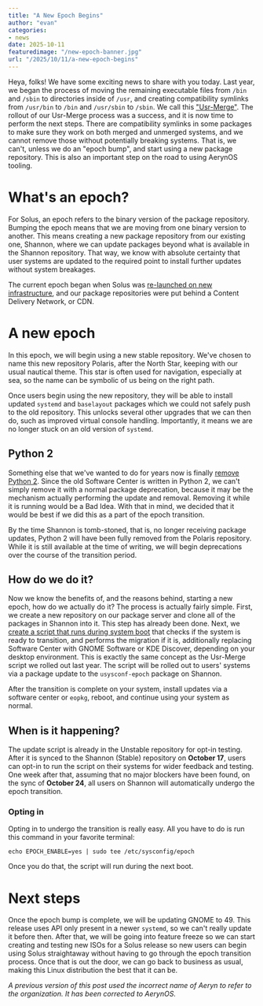 ```yaml
---
title: "A New Epoch Begins"
author: "evan"
categories:
- news
date: 2025-10-11
featuredimage: "/new-epoch-banner.jpg"
url: "/2025/10/11/a-new-epoch-begins"
---
```


Heya, folks! We have some exciting news to share with you today. Last year, we began the process of moving the remaining executable files from `/bin` and `/sbin` to directories inside of `/usr`, and creating compatibility symlinks from `/usr/bin` to `/bin` and `/usr/sbin` to `/sbin`. We call this ["Usr-Merge"](https://getsol.us/2024/09/04/usr-merge/). The rollout of our Usr-Merge process was a success, and it is now time to perform the next steps. There are compatibility symlinks in some packages to make sure they work on both merged and unmerged systems, and we cannot remove those without potentially breaking systems. That is, we can't, unless we do an "epoch bump", and start using a new package repository. This is also an important step on the road to using AerynOS tooling.

# What's an epoch?

For Solus, an epoch refers to the binary version of the package repository. Bumping the epoch means that we are moving from one binary version to another. This means creating a new package repository from our existing one, Shannon, where we can update packages beyond what is available in the Shannon repository. That way, we know with absolute certainty that user systems are updated to the required point to install further updates without system breakages.

The current epoch began when Solus was [re-launched on new infrastructure](https://getsol.us/2023/04/18/a-new-voyage/), and our package repositories were put behind a Content Delivery Network, or CDN.

# A new epoch

In this epoch, we will begin using a new stable repository. We've chosen to name this new repository Polaris, after the North Star, keeping with our usual nautical theme. This star is often used for navigation, especially at sea, so the name can be symbolic of us being on the right path.

Once users begin using the new repository, they will be able to install updated `systemd` and `baselayout` packages which we could not safely push to the old repository. This unlocks several other upgrades that we can then do, such as improved virtual console handling. Importantly, it means we are no longer stuck on an old version of `systemd`.

## Python 2

Something else that we've wanted to do for years now is finally [remove Python 2](https://github.com/getsolus/packages/issues/270). Since the old Software Center is written in Python 2, we can't simply remove it with a normal package deprecation, because it may be the mechanism actually performing the update and removal. Removing it while it is running would be a Bad Idea. With that in mind, we decided that it would be best if we did this as a part of the epoch transition.

By the time Shannon is tomb-stoned, that is, no longer receiving package updates, Python 2 will have been fully removed from the Polaris repository. While it is still available at the time of writing, we will begin deprecations over the course of the transition period.

## How do we do it?

Now we know the benefits of, and the reasons behind, starting a new epoch, how do we actually do it? The process is actually fairly simple. First, we create a new repository on our package server and clone all of the packages in Shannon into it. This step has already been done. Next, we [create a script that runs during system boot](https://github.com/getsolus/packages/pull/5944) that checks if the system is ready to transition, and performs the migration if it is, additionally replacing Software Center with GNOME Software or KDE Discover, depending on your desktop environment. This is exactly the same concept as the Usr-Merge script we rolled out last year. The script will be rolled out to users' systems via a package update to the `usysconf-epoch` package on Shannon.

After the transition is complete on your system, install updates via a software center or `eopkg`, reboot, and continue using your system as normal.

## When is it happening?

The update script is already in the Unstable repository for opt-in testing. After it is synced to the Shannon (Stable) repository on **October 17**, users can opt-in to run the script on their systems for wider feedback and testing. One week after that, assuming that no major blockers have been found, on the sync of **October 24**, all users on Shannon will automatically undergo the epoch transition.

### Opting in

Opting in to undergo the transition is really easy. All you have to do is run this command in your favorite terminal:

`echo EPOCH_ENABLE=yes | sudo tee /etc/sysconfig/epoch`

Once you do that, the script will run during the next boot.

# Next steps

Once the epoch bump is complete, we will be updating GNOME to 49. This release uses API only present in a newer `systemd`, so we can't really update it before then. After that, we will be going into feature freeze so we can start creating and testing new ISOs for a Solus release so new users can begin using Solus straightaway without having to go through the epoch transition process. Once that is out the door, we can go back to business as usual, making this Linux distribution the best that it can be.

*A previous version of this post used the incorrect name of Aeryn to refer to the organization. It has been corrected to AerynOS.*
